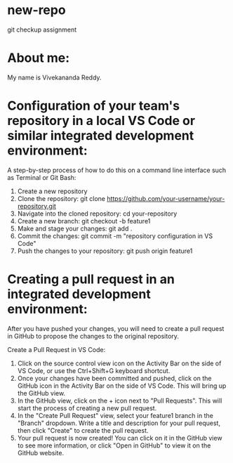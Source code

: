 # new-repo
git checkup assignment 

# About me:
My name is Vivekananda Reddy.

# Configuration of your team's repository in a local VS Code or similar integrated development environment:
A step-by-step process of how to do this on a command line interface such as Terminal or Git Bash:

1. Create a new repository
2. Clone the repository:
    git clone https://github.com/your-username/your-repository.git
3. Navigate into the cloned repository:
    cd your-repository
4. Create a new branch:
    git checkout -b feature1
5. Make and stage your changes:
    git add .
6. Commit the changes:
    git commit -m "repository configuration in VS Code"
7. Push the changes to your repository:
    git push origin feature1


# Creating a pull request in an integrated development environment:
After you have pushed your changes, you will need to create a pull request in GitHub to propose the changes to the original repository.

Create a Pull Request in VS Code:

1. Click on the source control view icon on the Activity Bar on the side of VS Code, or use the Ctrl+Shift+G keyboard shortcut.
2. Once your changes have been committed and pushed, click on the GitHub icon in the Activity Bar on the side of VS Code. This will bring up the GitHub view.
3. In the GitHub view, click on the + icon next to "Pull Requests". This will start the process of creating a new pull request.
4. In the "Create Pull Request" view, select your feature1 branch in the "Branch" dropdown. Write a title and description for your pull request, then click "Create" to create the pull request.
5. Your pull request is now created! You can click on it in the GitHub view to see more information, or click "Open in GitHub" to view it on the GitHub website.